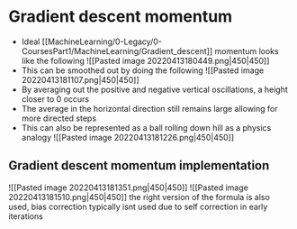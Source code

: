 # Gradient descent momentum
- Ideal [[MachineLearning/0-Legacy/0-CoursesPart1/MachineLearning/Gradient_descent]]  momentum looks like the following
![[Pasted image 20220413180449.png|450|450]]
- This can be smoothed out by doing the following 
![[Pasted image 20220413181107.png|450|450]]
- By averaging out the positive and negative vertical oscillations, a height closer to 0 occurs
- The average in the horizontal direction still remains large allowing for more directed steps
- This can also be represented as a ball rolling down hill as a physics analogy 
![[Pasted image 20220413181226.png|450|450]]

## Gradient  descent momentum implementation
![[Pasted image 20220413181351.png|450|450]]
![[Pasted image 20220413181510.png|450|450]]
the right version of the formula is also used, bias correction typically isnt used due to self correction in early iterations